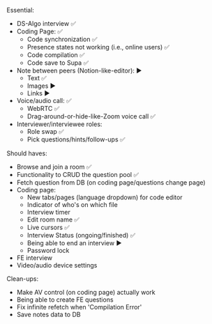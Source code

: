 Essential:
- DS-Algo interview ✅
- Coding Page: ✅
    - Code synchronization ✅
    - Presence states not working (i.e., online users) ✅
    - Code compilation ✅
    - Code save to Supa ✅
- Note between peers (Notion-like-editor): ▶
    - Text ✅
    - Images ▶
    - Links ▶
- Voice/audio call: ✅
    - WebRTC ✅
    - Drag-around-or-hide-like-Zoom voice call ✅
- Interviewer/interviewee roles:
    - Role swap ✅
    - Pick questions/hints/follow-ups ✅

Should haves:
- Browse and join a room ✅
- Functionality to CRUD the question pool ✅
- Fetch question from DB (on coding page/questions change page)
- Coding page:
    - New tabs/pages (language dropdown) for code editor
    - Indicator of who's on which file
    - Interview timer
    - Edit room name ✅
    - Live cursors ✅
    - Interview Status (ongoing/finished) ✅
    - Being able to end an interview ▶
    - Password lock
- FE interview
- Video/audio device settings

Clean-ups:
- Make AV control (on coding page) actually work
- Being able to create FE questions
- Fix infinite refetch when 'Compilation Error'
- Save notes data to DB